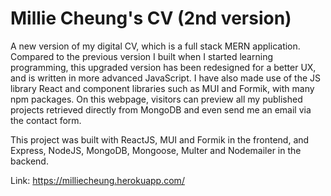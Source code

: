 # Millie Cheung's CV (2nd version)

A new version of my digital CV, which is a full stack MERN application. Compared to the previous version I built when I started learning programming, this upgraded version has been redesigned for a better UX, and is written in more advanced JavaScript. I have also made use of the JS library React and component libraries such as MUI and Formik, with many npm packages. On this webpage, visitors can preview all my published projects retrieved directly from MongoDB and even send me an email via the contact form.

This project was built with ReactJS, MUI and Formik in the frontend, and Express, NodeJS, MongoDB, Mongoose, Multer and Nodemailer in the backend.

Link: https://milliecheung.herokuapp.com/
